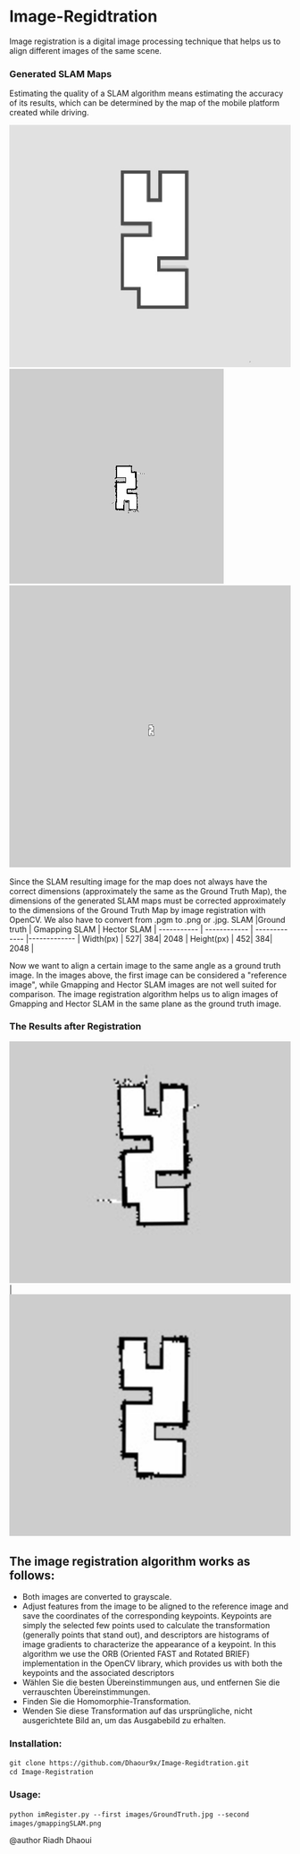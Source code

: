 # Image-Regidtration

Image registration is a digital image processing technique that helps us to align different images of the same scene.





### Generated SLAM Maps
Estimating the quality of a SLAM algorithm means estimating the accuracy of its results, which can be determined by the map of the mobile platform created while driving. 

![Gmapping SLAM Map](images/GroundTruth.jpg)
![Gmapping SLAM Map](/images/gmappingSLAM.jpg)
![Hector SLAM Map](/images/hectorSLAM.jpg)

Since the SLAM resulting image for the map does not always have the correct dimensions
(approximately the same as the Ground Truth Map), the dimensions of the generated SLAM maps must be corrected approximately to the dimensions of the Ground Truth Map by image registration with OpenCV.
We also have to convert from  .pgm to .png or .jpg. 
SLAM |Ground truth | Gmapping SLAM | Hector SLAM | 
----------- | ------------ | ------------- |------------- |
Width(px) | 527| 384| 2048 | 
Height(px) | 452| 384| 2048 | 

Now we want to align a certain image to the same angle as a ground truth image. In the images above, the first image can be considered a "reference image", while Gmapping and Hector SLAM images are not well suited for comparison. The image registration algorithm helps us to align images of Gmapping and Hector SLAM in the same plane as the ground truth image.

### The Results after Registration
![GmappingSLAMMap](https://github.com/Dhaour9x/Image-Regidtration/blob/master/images/gmapping_registred.png)| ![GmappingSLAMMap](https://github.com/Dhaour9x/Image-Regidtration/blob/master/images/hector_registred.png)

 ## The image registration algorithm works as follows:
* Both images are converted to grayscale.
* Adjust features from the image to be aligned to the reference image and save the coordinates of the corresponding keypoints. Keypoints are simply the selected few points used to calculate the transformation (generally points that stand out), and descriptors are histograms of image gradients to characterize the appearance of a keypoint. In this algorithm we use the ORB (Oriented FAST and Rotated BRIEF) implementation in the OpenCV library, which provides us with both the keypoints and the associated descriptors
* Wählen Sie die besten Übereinstimmungen aus, und entfernen Sie die verrauschten Übereinstimmungen.
* Finden Sie die Homomorphie-Transformation.
* Wenden Sie diese Transformation auf das ursprüngliche, nicht ausgerichtete Bild an, um das Ausgabebild zu erhalten.

### Installation:
```
git clone https://github.com/Dhaour9x/Image-Regidtration.git
cd Image-Registration
```

### Usage:
```
python imRegister.py --first images/GroundTruth.jpg --second images/gmappingSLAM.png
```
@author Riadh Dhaoui

